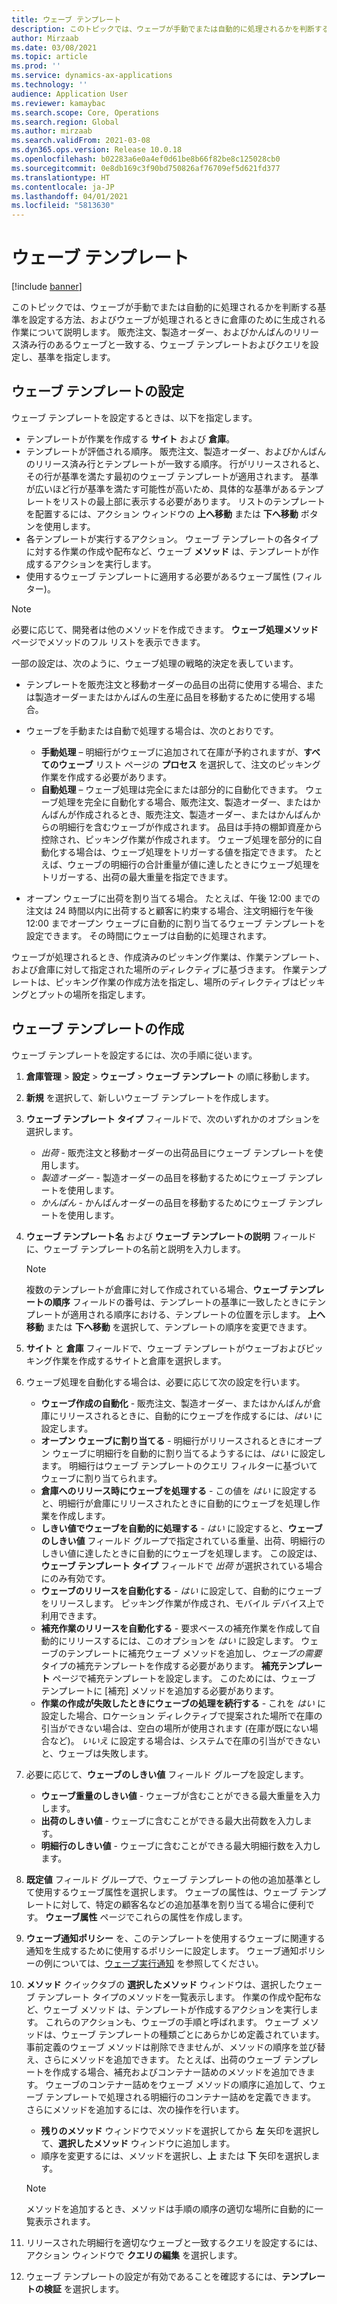 ```yaml
---
title: ウェーブ テンプレート
description: このトピックでは、ウェーブが手動でまたは自動的に処理されるかを判断する基準を設定する方法、およびウェーブが処理されるときに倉庫のために生成される作業について説明します。
author: Mirzaab
ms.date: 03/08/2021
ms.topic: article
ms.prod: ''
ms.service: dynamics-ax-applications
ms.technology: ''
audience: Application User
ms.reviewer: kamaybac
ms.search.scope: Core, Operations
ms.search.region: Global
ms.author: mirzaab
ms.search.validFrom: 2021-03-08
ms.dyn365.ops.version: Release 10.0.18
ms.openlocfilehash: b02283a6e0a4ef0d61be8b66f82be8c125028cb0
ms.sourcegitcommit: 0e8db169c3f90bd750826af76709ef5d621fd377
ms.translationtype: HT
ms.contentlocale: ja-JP
ms.lasthandoff: 04/01/2021
ms.locfileid: "5813630"
---
```

# <a name="wave-templates"></a>ウェーブ テンプレート

[!include [banner](../includes/banner.md)]

このトピックでは、ウェーブが手動でまたは自動的に処理されるかを判断する基準を設定する方法、およびウェーブが処理されるときに倉庫のために生成される作業について説明します。 販売注文、製造オーダー、およびかんばんのリリース済み行のあるウェーブと一致する、ウェーブ テンプレートおよびクエリを設定し、基準を指定します。

## <a name="settings-for-wave-templates"></a>ウェーブ テンプレートの設定

ウェーブ テンプレートを設定するときは、以下を指定します。

- テンプレートが作業を作成する **サイト** および **倉庫**。
- テンプレートが評価される順序。 販売注文、製造オーダー、およびかんばんのリリース済み行とテンプレートが一致する順序。 行がリリースされると、その行が基準を満たす最初のウェーブ テンプレートが適用されます。 基準が広いほど行が基準を満たす可能性が高いため、具体的な基準があるテンプレートをリストの最上部に表示する必要があります。 リストのテンプレートを配置するには、アクション ウィンドウの **上へ移動** または **下へ移動** ボタンを使用します。
- 各テンプレートが実行するアクション。 ウェーブ テンプレートの各タイプに対する作業の作成や配布など、ウェーブ **メソッド** は、テンプレートが作成するアクションを実行します。
- 使用するウェーブ テンプレートに適用する必要があるウェーブ属性 (フィルター)。

> [!NOTE]
> 必要に応じて、開発者は他のメソッドを作成できます。 **ウェーブ処理メソッド** ページでメソッドのフル リストを表示できます。

一部の設定は、次のように、ウェーブ処理の戦略的決定を表しています。

- テンプレートを販売注文と移動オーダーの品目の出荷に使用する場合、または製造オーダーまたはかんばんの生産に品目を移動するために使用する場合。
- ウェーブを手動または自動で処理する場合は、次のとおりです。

  - **手動処理** – 明細行がウェーブに追加されて在庫が予約されますが、**すべてのウェーブ** リスト ページの **プロセス** を選択して、注文のピッキング作業を作成する必要があります。
  - **自動処理** – ウェーブ処理は完全にまたは部分的に自動化できます。 ウェーブ処理を完全に自動化する場合、販売注文、製造オーダー、またはかんばんが作成されるとき、販売注文、製造オーダー、またはかんばんからの明細行を含むウェーブが作成されます。 品目は手持の棚卸資産から控除され、ピッキング作業が作成されます。 ウェーブ処理を部分的に自動化する場合は、ウェーブ処理をトリガーする値を指定できます。 たとえば、ウェーブの明細行の合計重量が値に達したときにウェーブ処理をトリガーする、出荷の最大重量を指定できます。

- オープン ウェーブに出荷を割り当てる場合。 たとえば、午後 12:00 までの注文は 24 時間以内に出荷すると顧客に約束する場合、注文明細行を午後 12:00 までオープン ウェーブに自動的に割り当てるウェーブ テンプレートを設定できます。 その時間にウェーブは自動的に処理されます。

ウェーブが処理されるとき、作成済みのピッキング作業は、作業テンプレート、および倉庫に対して指定された場所のディレクティブに基づきます。 作業テンプレートは、ピッキング作業の作成方法を指定し、場所のディレクティブはピッキングとプットの場所を指定します。

## <a name="create-a-wave-template"></a>ウェーブ テンプレートの作成

ウェーブ テンプレートを設定するには、次の手順に従います。

1. **倉庫管理** \> **設定** \> **ウェーブ** \> **ウェーブ テンプレート** の順に移動します。
1. **新規** を選択して、新しいウェーブ テンプレートを作成します。
1. **ウェーブ テンプレート タイプ** フィールドで、次のいずれかのオプションを選択します。

    - *出荷* - 販売注文と移動オーダーの出荷品目にウェーブ テンプレートを使用します。
    - *製造オーダー* - 製造オーダーの品目を移動するためにウェーブ テンプレートを使用します。
    - *かんばん* - かんばんオーダーの品目を移動するためにウェーブ テンプレートを使用します。

1. **ウェーブ テンプレート名** および **ウェーブ テンプレートの説明** フィールドに、ウェーブ テンプレートの名前と説明を入力します。

    > [!NOTE]
    > 複数のテンプレートが倉庫に対して作成されている場合、**ウェーブ テンプレートの順序** フィールドの番号は、テンプレートの基準に一致したときにテンプレートが適用される順序における、テンプレートの位置を示します。 **上へ移動** または **下へ移動** を選択して、テンプレートの順序を変更できます。

1. **サイト** と **倉庫** フィールドで、ウェーブ テンプレートがウェーブおよびピッキング作業を作成するサイトと倉庫を選択します。
1. ウェーブ処理を自動化する場合は、必要に応じて次の設定を行います。

    - **ウェーブ作成の自動化** - 販売注文、製造オーダー、またはかんばんが倉庫にリリースされるときに、自動的にウェーブを作成するには、*はい* に設定します。
    - **オープン ウェーブに割り当てる** - 明細行がリリースされるときにオープン ウェーブに明細行を自動的に割り当てるようするには、*はい* に設定します。 明細行はウェーブ テンプレートのクエリ フィルターに基づいてウェーブに割り当てられます。
    - **倉庫へのリリース時にウェーブを処理する** - この値を *はい* に設定すると、明細行が倉庫にリリースされたときに自動的にウェーブを処理し作業を作成します。
    - **しきい値でウェーブを自動的に処理する** - *はい* に設定すると、**ウェーブのしきい値** フィールド グループで指定されている重量、出荷、明細行のしきい値に達したときに自動的にウェーブを処理します。 この設定は、**ウェーブ テンプレート タイプ** フィールドで *出荷* が選択されている場合にのみ有効です。
    - **ウェーブのリリースを自動化する** - *はい* に設定して、自動的にウェーブをリリースします。 ピッキング作業が作成され、モバイル デバイス上で利用できます。
    - **補充作業のリリースを自動化する** - 要求ベースの補充作業を作成して自動的にリリースするには、このオプションを *はい* に設定します。 ウェーブのテンプレートに補充ウェーブ メソッドを追加し、*ウェーブの需要* タイプの補充テンプレートを作成する必要があります。 **補充テンプレート** ページで補充テンプレートを設定します。 このためには、ウェーブ テンプレートに [補充] メソッドを追加する必要があります。
    - **作業の作成が失敗したときにウェーブの処理を続行する** - これを *はい* に設定した場合、ロケーション ディレクティブで提案された場所で在庫の引当ができない場合は、空白の場所が使用されます (在庫が既にない場合など)。 *いいえ* に設定する場合は、システムで在庫の引当ができないと、ウェーブは失敗します。

1. 必要に応じて、**ウェーブのしきい値** フィールド グループを設定します。
    - **ウェーブ重量のしきい値** - ウェーブが含むことができる最大重量を入力します。
    - **出荷のしきい値** - ウェーブに含むことができる最大出荷数を入力します。
    - **明細行のしきい値** - ウェーブに含むことができる最大明細行数を入力します。

1. **既定値** フィールド グループで、ウェーブ テンプレートの他の追加基準として使用するウェーブ属性を選択します。 ウェーブの属性は、ウェーブ テンプレートに対して、特定の顧客名などの追加基準を割り当てる場合に便利です。 **ウェーブ属性** ページでこれらの属性を作成します。 

1. **ウェーブ通知ポリシー** を、このテンプレートを使用するウェーブに関連する通知を生成するために使用するポリシーに設定します。 ウェーブ通知ポリシーの例については、[ウェーブ実行通知](wave-execution-notifications.md) を参照してください。

1. **メソッド** クイックタブの **選択したメソッド** ウィンドウは、選択したウェーブ テンプレート タイプのメソッドを一覧表示します。 作業の作成や配布など、ウェーブ メソッド は、テンプレートが作成するアクションを実行します。 これらのアクションも、ウェーブの手順と呼ばれます。 ウェーブ メソッドは、ウェーブ テンプレートの種類ごとにあらかじめ定義されています。 事前定義のウェーブ メソッドは削除できませんが、メソッドの順序を並び替え、さらにメソッドを追加できます。 たとえば、出荷のウェーブ テンプレートを作成する場合、補充およびコンテナー詰めのメソッドを追加できます。 ウェーブのコンテナー詰めをウェーブ メソッドの順序に追加して、ウェーブ テンプレートで処理される明細行のコンテナー詰めを定義できます。 さらにメソッドを追加するには、次の操作を行います。

    - **残りのメソッド** ウィンドウでメソッドを選択してから **左** 矢印を選択して、**選択したメソッド** ウィンドウに追加します。
    - 順序を変更するには、メソッドを選択し、**上** または **下** 矢印を選択します。

    > [!NOTE]
    > メソッドを追加するとき、メソッドは手順の順序の適切な場所に自動的に一覧表示されます。

1. リリースされた明細行を適切なウェーブと一致するクエリを設定するには、アクション ウィンドウで **クエリの編集** を選択します。
1. ウェーブ テンプレートの設定が有効であることを確認するには、**テンプレートの検証** を選択します。
